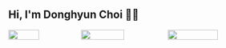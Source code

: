 ## Hi, I'm Donghyun Choi 🙋‍♂️


<div style="display: flex;">
<img width=42% height="50%" src="https://github-readme-stats.vercel.app/api?username=solari3t&theme=onedark" align = "center"/>

<img max-width=49%  height="50%" src="https://github-readme-stats.vercel.app/api/top-langs/?username=solari3t&theme=onedark&layout=compact" align = "center"/>
<img width="54%"  height="50%" src="https://github-readme-stats.vercel.app/api/wakatime?username=solari3t&theme=onedark" align = "center"/>
</div>




<!--
**solari3t/solari3t** is a ✨ _special_ ✨ repository because its `README.md` (this file) appears on your GitHub profile.

Here are some ideas to get you started:

- 🔭 I’m currently working on ...
- 🌱 I’m currently learning ...
- 👯 I’m looking to collaborate on ...
- 🤔 I’m looking for help with ...
- 💬 Ask me about ...
- 📫 How to reach me: ...
- 😄 Pronouns: ...
- ⚡ Fun fact: ...
-->

